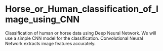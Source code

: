 # Horse_or_Human_classification_of_Image_using_CNN
 Classification of  human or horse data using Deep Neural Network. We will use a simple CNN model for the classification. Convolutional Neural Network extracts image features accurately.
